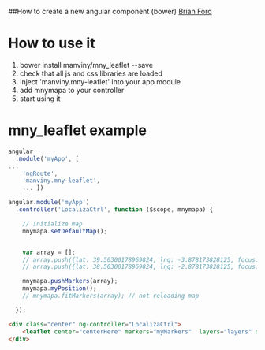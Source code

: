##How to create a new angular component (bower)
[Brian Ford](http://briantford.com/blog/angular-bower)  

# How to use it

1. bower install manviny/mny_leaflet --save 
2. check that all js and css libraries are loaded
3. inject 'manviny.mny-leaflet' into your app module
4. add  mnymapa to your controller
5. start using it


mny_leaflet example
===================

```javascript
angular
  .module('myApp', [
...
    'ngRoute',
    'manviny.mny-leaflet',
    ... ])
```


```javascript
angular.module('myApp')
  .controller('LocalizaCtrl', function ($scope, mnymapa) {

  	// initialize map
	mnymapa.setDefaultMap();


  	var array = [];
	// array.push({lat: 39.50300178969824, lng: -3.878173828125, focus: true, draggable: false});	
	// array.push({lat: 38.50300178969824, lng: -2.878173828125, focus: true, draggable: false});	

	mnymapa.pushMarkers(array); 
	mnymapa.myPosition();
	// mnymapa.fitMarkers(array); // not reloading map

  });
```


```html
<div class="center" ng-controller="LocalizaCtrl">
    <leaflet center="centerHere" markers="myMarkers"  layers="layers" defaults="defaults"  ></leaflet>
</div>
````
